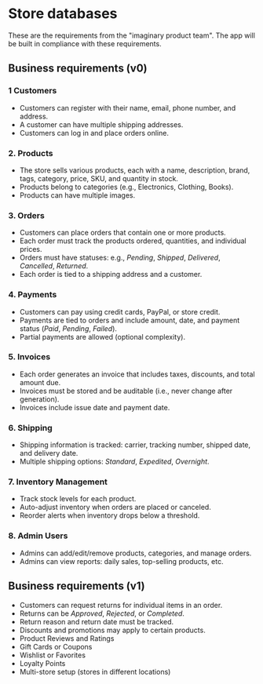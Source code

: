 # Store databases

These are the requirements from the "imaginary product team". The app will be built in compliance with these requirements.

## Business requirements (v0)

### 1 Customers
- Customers can register with their name, email, phone number, and address.
- A customer can have multiple shipping addresses.
- Customers can log in and place orders online.

### 2. Products
- The store sells various products, each with a name, description, brand, tags, category, price, SKU, and quantity in stock.
- Products belong to categories (e.g., Electronics, Clothing, Books).
- Products can have multiple images.

### 3. Orders
- Customers can place orders that contain one or more products.
- Each order must track the products ordered, quantities, and individual prices.
- Orders must have statuses: e.g., *Pending*, *Shipped*, *Delivered*, *Cancelled*, *Returned*.
- Each order is tied to a shipping address and a customer.

### 4. Payments
- Customers can pay using credit cards, PayPal, or store credit.
- Payments are tied to orders and include amount, date, and payment status (*Paid*, *Pending*, *Failed*).
- Partial payments are allowed (optional complexity).

### 5. Invoices
- Each order generates an invoice that includes taxes, discounts, and total amount due.
- Invoices must be stored and be auditable (i.e., never change after generation).
- Invoices include issue date and payment date.

### 6. Shipping
- Shipping information is tracked: carrier, tracking number, shipped date, and delivery date.
- Multiple shipping options: *Standard*, *Expedited*, *Overnight*.

### 7. Inventory Management
- Track stock levels for each product.
- Auto-adjust inventory when orders are placed or canceled.
- Reorder alerts when inventory drops below a threshold.

### 8. Admin Users
- Admins can add/edit/remove products, categories, and manage orders.
- Admins can view reports: daily sales, top-selling products, etc.

## Business requirements (v1)
- Customers can request returns for individual items in an order.
- Returns can be *Approved*, *Rejected*, or *Completed*.
- Return reason and return date must be tracked.
- Discounts and promotions may apply to certain products.
- Product Reviews and Ratings
- Gift Cards or Coupons
- Wishlist or Favorites
- Loyalty Points
- Multi-store setup (stores in different locations)